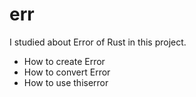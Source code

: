 # err

I studied about Error of Rust in this project.

- How to create Error
- How to convert Error
- How to use thiserror
